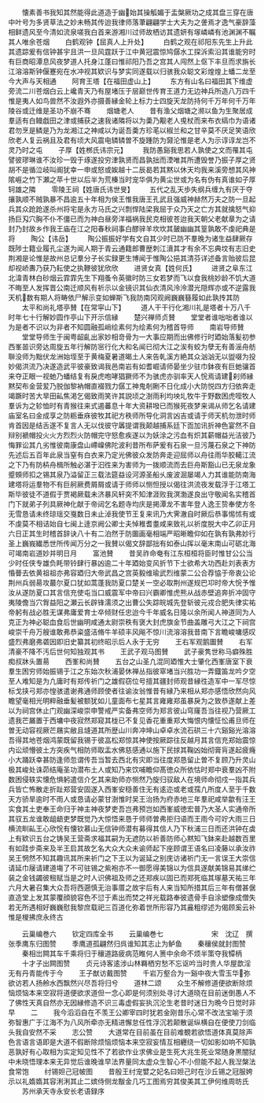 <!-- { "loadSidebar": true } -->
　　懐素善书我知其然能得此道造于幽始其操觚媚于盂槃厥功之成其盘三穿在唐中叶号为多贤草法之妙未畅其传迨我律师落茟翩翩学士大夫为之詟焉才逸气豪辞藻相鲜遗风至今清如流泉嗟我白首来游湘川过师故栖访其遗妍有塜嶙嶙有池渊渊不瞩其人唯余苍烟
　　白鹤观钟【屈真人上升处】
　　白鹤之观在祁阳东先生上升此其遗踪爰有信钟甚宇且洪一旦风霆跃于江中黄冠震惊鸠僝水工探泝索沿其谁能穷时有巨商昭潭息风夜梦道人托身江蓬曰惟祁阳乃吾之宫其人闯然上伛下丰旦而求旃长江溶溶斯钟偃蹇宛在水冲视其欵识与梦实同遂载以归骇我众聪文彩煌煌上蟠二龙至今大声与天相通
　　阿育王塔【在福田虚山上】
　　东方有山名曰福田其下维虚旁流二川苍烟白云上巉青天乃有屋堵压于层巅世传育王道力无边神兵所造八万四千惟是夷人如鸟兽然不汝遐外亦摄善縁金轮上标力士四旋天龙防持何千万年何千万年陵谷或迁维是圣功不崩不骞
　　烟塘老人
　　昔有渔父烟塘之濒以鱼为生聚居成羣适有白鳗戯田之津或捕获之速我诸隣将以为羮乃觏老人曵杖而来布衣缟巾为语诸君勿烹是鳞是乃为龙湘江之神咸以为诞吾羮方珍芼以椒兰和之甘辛莫不厌足笑语欣欣老人复云祸且及君有顷大风震电辚辚曽不旋踵防为奫沦惟是老人为示谆谆龙岂不灵乃时之屯
　　子厚【姓桞氏讳宗元】
　　我防愚谿我思若人孰使之文而罹其屯譬彼璆琳谁不汝珍一毁于琢遂投穷津孰贤而昌孰拙而湮唯其所遭毁誉乃振子厚之贤胡不是循泣岐叫阍犹幸一申或怒或娭越十二辰曷若其黙以休天均我来溪旁想其风神隂崕之竹下瀬之苹十世以后半为荒榛当时宠华俱为黄尘世或为名有伪有真谁如子厚轲雄之隣
　　零陵王祠【姓唐氏讳世旻】
　　五代之乱天歩失纲兵缠九有厌于夺攘孰顺不贼孰暴不昌逾五十年相为侯王惟我唐王孔武且强威神赫然万夫之防一旦起兵其众跄跄遂杀州将宅是永方马氏之兴剽悍陆梁我屈于众乃天之亡方其就擒怒气抑扬巨刄穴胸不仆不僵已而为神白昼旁洋福祸我民克相彼苍迨我天朝父老献章为之请封乃封故乡作我王庙在江之阳春秋祠事白醪骍羊坎坎其皷幽幽其篁孰敢不虔祀典是将
　　陶公【讳岳】
　　陶公振振好学有文自其少时已防不羣晚为诸生益肆厥存既陟士籍业履孔尘遂为闻人期于青云通籍郎曹歴刺江濆其才有余不忘典坟有志旧史荆湘是论惟是故州总记羣分子长实録更生博闻于惟陶公挹其清芬详述备言贻彼后昆却视峤夀乃获乃耘使之执鞭彼犹欣欣
　　进贤女真【姓何氏】
　　进贤之阜东江北湋青林白砂烟云霏霏先生下翔蚤令英徽时防三女若梦而飞以食我桃妙龄不饥大道不晦至人发挥晋公南迁顺风有祈示以金镜识其仙衣清风泠泠潜光隠辉亦或不逆露我天机数有期人将畴依尸解示变如蝉斯飞我防南冈观阙巍巍簮履如此孰抟其防
　　太平和尚礼塔亭賛【在常寜山下】
　　道人干干行化湘川礼是塔者十万八千时年七十行解妙圆作亭山下开示信縁
　　楚兴禅师贞賛
　　堂堂者谁咄咄者谁以为是者不识以为非者不知圆融孤峭绘素何为绘素何为稽首导师
　　南岩导师賛
　　堂堂导师生于闽粤龆齓出家妙相竒骨为一大事应期而出佛修行时廼始落髪初参西峯噐识旁达周旋五年行解防宻行化大和名闻已彻大江之涘有蛟为孽无有善滛舟舫聨没师为黜伏龙洲始垤至于黄梅夏暑道暍土人来告乹溪方絶其众汹汹无以盥啜为投妙偈洪流乃决遂造武平彼豪致谒我邑南岩有如耆崛请师晏坐少驻巾鉢夜有巨虵骧首来夺正眼一视虵乃蟠结复有戾虎咆哮猖獗师不为骇虎亦驯率天人恱焉请建刹师縁黙契布金营苃乃脱伽黎衲帽直裰戮力僝工神鬼剞劂不日化成小大防悦四方归依奔走竭蹶时苦大旱田畆焦渇乞偈致雨笑许其説顷之澍雨利均坱圠牧牛于野数困虎咥牧人羣诉为之轸恤时有青猴往来式遏蕃息十年大资耕墢已而猴死夜梦来谒从师乞名请建庙室名曰金成享之防粝垂庥彼牧其祀方秩师所导化洞言凶吉或请于师天机勿泄时师肯首因是结舌遂不复言人无以伐彼守羼提谓我颠越捕系廷下靣加讯折神色宴然不自辩别褫帽投火火方烈烈火防帽完守怒愈疾遂以为妖涂之污血有炽其薪帽益光洁彼乃悔罪讼其凢劣惟彼南康盘山嵽嵲佛陀波利昔所布萨爰有石泉一旦污蔑石泉之下神防先述后五百年此泉当窒有白衣来乃定光佛彼众发防奔走迎屈师以舟往雨华胶轕江流之下乃有防枿舟楫所触必湛于汩徃来为害师为一拨顺流而去巨舟斯豁山已无泉龙象蹙頞师扣之锡其泉乃溢留正三载法筵益设河源圣船乆废波淈屡竭人力其谁能防南海建塔将运羣物不有巨舸厥费屑屑或请于师师以恻怛授以偈往洪流夜发载浮于江塔工斯毕彼徒不道假于贾褐厥载未济暴风轩突不知津涯败我溟渤遂良出守敬闻名实稽首门下就弟子列具厥神化献于帝闼乞名题寺均庆是掲潭龙不害年登人逸王贽奉使方冬无雪恳请未终琼瑶交戛数日未止淖我使节王复来讯乃大霁澈自时厥后恭事惕怵有或不虔莫不相诘始自七闽上逹京阙公卿士夫悼稚耆耋咸来致礼以祈度脱大中乙卯正月六日正其生时稽首辞诀八十有二泊然于防圗画毫相端严昭晰瞻仰如在孰有孰弗妙行圣上巍峩纎悉世所传闻万分之一我賛以偈文辞鄙拙有如泰山挥以毫末南山可砺北海可竭南岩道妙并明日月
　　富池賛
　　昔吴祚命奄有江东桓桓将臣时惟甘公公当少时任侠专雄负眊带铃肆行暴凶逾二十年廼始变风折节下士欲希大功西赴刘表表方惛瞢去依黄祖祖亦弗容廼归大帝武昌之宫英毅维瑜武烈维蒙二公合荐恊于帝衷公论荆州兵弱昜攻蕞尔夏口犹如蒿蓬我防夏口楚关一空必取荆州遂规巴卭时帝大恱予惟汝从遂防夏口其言信充使屯当口威震军中帝曰兴霸卿惟虎熊从战赤壁追奔折冲固守夷陵儋当穴胷益阳之瀬云长辟锋濡须之出曹公失踪皖城先登斩彼元戎合肥失律实祐帝躬有战必胜无谋弗庸爱育士卒倾财任忠迨今千年威名日隆以余所闻人神道同为人克正为神必聪血食后世幽明咸通太尉崇秩有褒大封虎旗金节曲盖雕弓大江之下祠宫峻崇千舟万艘谁敢弗恭粢盛洁脩牛羊硕丰风飚不惊川流溶溶我昔南下言瞻峻墉感叹盛烈弗磨弗砻因即旧史纂其初终昭示后人永于无穷
　　王右军观鹅圗賛
　　右军清豪不降不汚后世何知独观其书
　　王武子观马图賛
　　武子豪隽世称马癖殊胜痴叔牀头置昜
　　西峯和尚賛
　　五台之山圣凢混同廼惟大士肇化西峯唐室下衰羣生困穷师始振锡于江之东始次秋浦晏休禅丛指彼窣堵当兴胜功一弄鐡笛龙吟夕空至人难知是为凢庸时有郑传祈门之雄假窃位号擅其疆封师观昔縁徃造军中一军尽惊标戈挟弓郑亦惶骇遣谢弗通师顾使者往谕汝翁惟昔有縁乃来相从郑亦感悟欣然向风瞻望毫相光明粹融垂髪被额犹如儿童面布七星其言雍雍郑虽暴戾为之致恭遂献上差以为祠宫休止门观幽深峻崇申警戒严实备弗空师为郑言彼山穹窿吾当往视乃营厥工遗我芒屫置于西墉中夜寂然郑窥其栊已不复见香花重重郑大悔恨内懐怔忪甫旦师在曽无动容视厥芒屩实敝且塳道其所歴山川奔冲坤山卓卓水流石硔三十六谿谿光溶溶吾得其地苍烟鸿蒙既留我锡于彼嵓松郑惊其神使按厥踪往反越月其言信充郑始震惊内讼顽懵彼土方突疾气相防师取盂水佛慈感通以施下民捄其鞠凶始彻膏肓遂起疲癃小大踊跃幸甚防逢师忽谓传吾当暂去西北有灾即当往度郑恳留止曽不复顾乃升灵山极其峻处诛茆结庵圣功潜布土人或知乃来饮哺瞻仰髙徳众所依怙时郑中衰羣凶不附数困侵轶实懐危惧躬遣信介乞其来助师亦恻然乃旋归驭敌人在境师命彻戍一指其兵兵皆亡怖散走折趾郑营安固遂入西峯安穏善住无有逺迩或老或孺凢所度人至于千数天方骄旱逾时不雨人或恳请必蒙甘澍惟时吴王治扬为府赤地三年羣祀咸举歙有汪王实食其土吏奉王命归于神主神夜梦吏吾岂弗预岂如西峯威徳宏普乃大圣人实通帝所其驭五龙谁敢龃龉吏梦既觉乃大惊悟来恳于师师曽弗拒归语而王雨今可竚大雨三日横流甽畆王心欣恱有懐钦慕山无信钟师潜有募得其信人乃下秋浦三日而还洪钟在虡上有欵识五台之铸吴王营斋求福其嗣为无遮防以祈善防师心黙知飞鉢来赴越数百里有如跬步斋来及半王启其故乞名大众大众未谕师起下座顾谓王语名曰凌藤以承汝祚吴王惘然不知其趣讯其所来祈门之下王以为诞延之别庑访诸祈门无一言误王大崇信请延巾屦请建道塲了不可驻锡之紫袍亦不一御愿得美锦以为信具遂献美锦易其绨纻装之金钱蠲彼租赋当是之时人识佛祖及师之还郑疾以固已而郑死临其塜墓天祐三年六月大暑召集大众吾将西遡慎无治事厝之故宇后有人来当知所措其后三年有僧甚倨直造堂上发其蒙覆顔貌容色不愆于素出而焚之祥光载路奉彼遗骨手自涂塑像成僧失若无所遇相好巍巍慰我黎庶载祀三百道化弥着世所形容乃其麄粗缪述为偈顾奚云补惟是椶拂庶永终古






　　云巢编巻六
　　钦定四库全书
　　云巢编巻七　　　　　　　宋　沈辽　撰张季鹰东归图赞
　　季鹰道孤翩然归呉谁知其志止为鲈鱼
　　秦穰侯就封图赞
　　秦相岀闗其车千乘将归于穰道路疲病范睢何人箦中余命不烦半策夺我镡柄
　　十才子出闗图赞
　　贞元诗客逺涉山林羇栖穷愁不忘讴吟当时贵人华屋歆淫无有丹青能传于今
　　王子猷访戴图赞
　　千岩万壑合为一谿中夜大雪玉华弥欲访若人扬舲水西飘然兴尽吾将归兮
　　道林二颂
　　众生不解修道便欲断除烦恼烦恼本来空寂将道便欲求道但一念心即是何须别处寻讨大道晓在目前迷倒愚人不了佛性天真自然亦无因縁修造不识三毒虚假妄执沉沦生老昔时迷日为晩今日觉时非早
　　二
　　我今滔滔自在不羡王公卿宰四时犹若金刚昔乐心常不改法宝喻于须弥智惠广于江海不为八风所牵亦无精进懈怠任性浮沉若颠散诞纵横自在便使刀剑临头我自安然不采
　　志公赞
　　大道常在目前虽在目前难覩若欲悟道体真莫除声色言语言语即是大道不假断除烦恼烦恼本来空寂妄情互相纒绕一切如影如响不知孰恶孰好有心取相为实定知见性不了若欲作业求佛业是生死大兆生死业常随身黒闇狱中未晓悟理本来无异觉后谁晚谁早法界量同太虚众生智心不小但能不起人我湼槃法食常饱
　　纣锡妲己冠帔图
　　昔殷王纣宠嬖之妃名曰妲己时在沙丘锡之冠服姱示以礼媠媠其容浰浰其止二嫔侍侧龙黻金几巧工图焉穷其俊美其工伊何维周昉氏
　　苏州承天寺永安长老语録序

